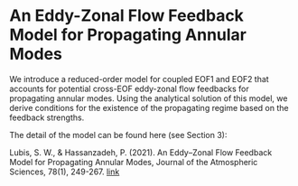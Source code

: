 # An Eddy-Zonal Flow Feedback Model for Propagating Annular Modes

We introduce a reduced-order model for coupled EOF1 and EOF2 that accounts for potential cross-EOF eddy-zonal flow feedbacks for propagating annular modes. Using the analytical solution of this model, we derive conditions for the existence of the propagating regime based on the feedback strengths.

The detail of the model can be found here (see Section 3):

Lubis, S. W., & Hassanzadeh, P. (2021). An Eddy–Zonal Flow Feedback Model for Propagating Annular Modes, Journal of the Atmospheric Sciences, 78(1), 249-267. [link](https://journals.ametsoc.org/view/journals/atsc/78/1/jas-d-20-0214.1.xml)

